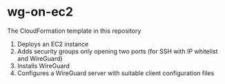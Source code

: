 # wg-on-ec2

The CloudFormation template in this repository

1. Deploys an EC2 instance
2. Adds security groups only opening two ports (for SSH with IP whitelist and WireGuard)
3. Installs WireGuard
4. Configures a WireGuard server with suitable client configuration files
